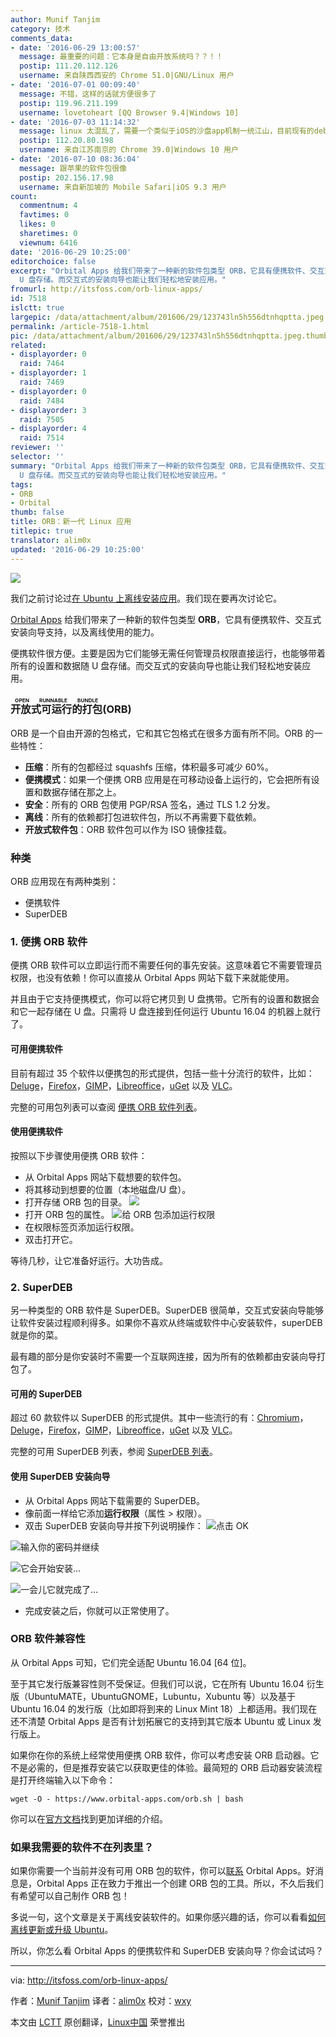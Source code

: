 ```yaml
---
author: Munif Tanjim
category: 技术
comments_data:
- date: '2016-06-29 13:00:57'
  message: 最重要的问题：它本身是自由开放系统吗？？！！
  postip: 111.20.112.126
  username: 来自陕西西安的 Chrome 51.0|GNU/Linux 用户
- date: '2016-07-01 00:09:40'
  message: 不错，这样的话就方便很多了
  postip: 119.96.211.199
  username: lovetoheart [QQ Browser 9.4|Windows 10]
- date: '2016-07-03 11:14:32'
  message: linux 太混乱了，需要一个类似于iOS的沙盘app机制一统江山，目前现有的deb、rpm、Snappy 都不能一家独大。用户选择很是头疼。
  postip: 112.20.80.198
  username: 来自江苏南京的 Chrome 39.0|Windows 10 用户
- date: '2016-07-10 08:36:04'
  message: 跟苹果的软件包很像
  postip: 202.156.17.98
  username: 来自新加坡的 Mobile Safari|iOS 9.3 用户
count:
  commentnum: 4
  favtimes: 0
  likes: 0
  sharetimes: 0
  viewnum: 6416
date: '2016-06-29 10:25:00'
editorchoice: false
excerpt: "Orbital Apps 给我们带来了一种新的软件包类型 ORB，它具有便携软件、交互式安装向导支持，以及离线使用的能力。\r\n便携软件很方便。主要是因为它们能够无需任何管理员权限直接运行，也能够带着所有的设置和数据随
  U 盘存储。而交互式的安装向导也能让我们轻松地安装应用。"
fromurl: http://itsfoss.com/orb-linux-apps/
id: 7518
islctt: true
largepic: /data/attachment/album/201606/29/123743ln5h556dtnhqptta.jpeg
permalink: /article-7518-1.html
pic: /data/attachment/album/201606/29/123743ln5h556dtnhqptta.jpeg.thumb.jpg
related:
- displayorder: 0
  raid: 7464
- displayorder: 1
  raid: 7469
- displayorder: 0
  raid: 7484
- displayorder: 3
  raid: 7505
- displayorder: 4
  raid: 7514
reviewer: ''
selector: ''
summary: "Orbital Apps 给我们带来了一种新的软件包类型 ORB，它具有便携软件、交互式安装向导支持，以及离线使用的能力。\r\n便携软件很方便。主要是因为它们能够无需任何管理员权限直接运行，也能够带着所有的设置和数据随
  U 盘存储。而交互式的安装向导也能让我们轻松地安装应用。"
tags:
- ORB
- Orbital
thumb: false
title: ORB：新一代 Linux 应用
titlepic: true
translator: alim0x
updated: '2016-06-29 10:25:00'
---
```


![](/data/attachment/album/201606/29/123743ln5h556dtnhqptta.jpeg)


我们之前讨论过[在 Ubuntu 上离线安装应用](http://itsfoss.com/cube-lets-install-linux-applications-offline/)。我们现在要再次讨论它。


[Orbital Apps](https://www.orbital-apps.com/) 给我们带来了一种新的软件包类型 **ORB**，它具有便携软件、交互式安装向导支持，以及离线使用的能力。


便携软件很方便。主要是因为它们能够无需任何管理员权限直接运行，也能够带着所有的设置和数据随 U 盘存储。而交互式的安装向导也能让我们轻松地安装应用。


### <ruby> 开放式可运行的打包 <rp>  （ </rp> <rt>  OPEN RUNNABLE BUNDLE </rt> <rp>  ） </rp></ruby> (ORB)


ORB 是一个自由开源的包格式，它和其它包格式在很多方面有所不同。ORB 的一些特性：


* **压缩**：所有的包都经过 squashfs 压缩，体积最多可减少 60%。
* **便携模式**：如果一个便携 ORB 应用是在可移动设备上运行的，它会把所有设置和数据存储在那之上。
* **安全**：所有的 ORB 包使用 PGP/RSA 签名，通过 TLS 1.2 分发。
* **离线**：所有的依赖都打包进软件包，所以不再需要下载依赖。
* **开放式软件包**：ORB 软件包可以作为 ISO 镜像挂载。


### 种类


ORB 应用现在有两种类别：


* 便携软件
* SuperDEB


### 1. 便携 ORB 软件


便携 ORB 软件可以立即运行而不需要任何的事先安装。这意味着它不需要管理员权限，也没有依赖！你可以直接从 Orbital Apps 网站下载下来就能使用。


并且由于它支持便携模式，你可以将它拷贝到 U 盘携带。它所有的设置和数据会和它一起存储在 U 盘。只需将 U 盘连接到任何运行 Ubuntu 16.04 的机器上就行了。


#### 可用便携软件


目前有超过 35 个软件以便携包的形式提供，包括一些十分流行的软件，比如：[Deluge](https://www.orbital-apps.com/download/portable_apps_linux/deluge)，[Firefox](https://www.orbital-apps.com/download/portable_apps_linux/firefox)，[GIMP](https://www.orbital-apps.com/download/portable_apps_linux/gimp)，[Libreoffice](https://www.orbital-apps.com/download/portable_apps_linux/libreoffice)，[uGet](https://www.orbital-apps.com/download/portable_apps_linux/uget) 以及 [VLC](https://www.orbital-apps.com/download/portable_apps_linux/vlc)。


完整的可用包列表可以查阅 [便携 ORB 软件列表](https://www.orbital-apps.com/download/portable_apps_linux/)。


#### 使用便携软件


按照以下步骤使用便携 ORB 软件：


* 从 Orbital Apps 网站下载想要的软件包。
* 将其移动到想要的位置（本地磁盘/U 盘）。
* 打开存储 ORB 包的目录。
![](/data/attachment/album/201606/29/123845u8m55xm7ttdgz5z5.jpg)
* 打开 ORB 包的属性。
![给 ORB 包添加运行权限](/data/attachment/album/201606/29/124001cdiq004k5keglgld.jpg)
* 在权限标签页添加运行权限。
* 双击打开它。


等待几秒，让它准备好运行。大功告成。


### 2. SuperDEB


另一种类型的 ORB 软件是 SuperDEB。SuperDEB 很简单，交互式安装向导能够让软件安装过程顺利得多。如果你不喜欢从终端或软件中心安装软件，superDEB 就是你的菜。


最有趣的部分是你安装时不需要一个互联网连接，因为所有的依赖都由安装向导打包了。


#### 可用的 SuperDEB


超过 60 款软件以 SuperDEB 的形式提供。其中一些流行的有：[Chromium](https://www.orbital-apps.com/download/superdeb_installers/ubuntu_16.04_64bits/chromium/)，[Deluge](https://www.orbital-apps.com/download/portable_apps_linux/deluge)，[Firefox](https://www.orbital-apps.com/download/portable_apps_linux/firefox)，[GIMP](https://www.orbital-apps.com/download/portable_apps_linux/gimp)，[Libreoffice](https://www.orbital-apps.com/download/portable_apps_linux/libreoffice)，[uGet](https://www.orbital-apps.com/download/portable_apps_linux/uget) 以及 [VLC](https://www.orbital-apps.com/download/portable_apps_linux/vlc)。


完整的可用 SuperDEB 列表，参阅 [SuperDEB 列表](https://www.orbital-apps.com/superdebs/ubuntu_16.04_64bits/)。


#### 使用 SuperDEB 安装向导


* 从 Orbital Apps 网站下载需要的 SuperDEB。
* 像前面一样给它添加**运行权限**（属性 > 权限）。
* 双击 SuperDEB 安装向导并按下列说明操作：
![点击 OK](/data/attachment/album/201606/29/124028uet07lz4esv7friy.png)


![输入你的密码并继续](/data/attachment/album/201606/29/124054r313rkk8f2g12f75.png)


![它会开始安装…](/data/attachment/album/201606/29/124120vy55gpy916bz06lp.png)


![一会儿它就完成了…](/data/attachment/album/201606/29/124144g5ycuq7p5aa47y9a.png)
* 完成安装之后，你就可以正常使用了。


### ORB 软件兼容性


从 Orbital Apps 可知，它们完全适配 Ubuntu 16.04 [64 位]。


至于其它发行版兼容性则不受保证。但我们可以说，它在所有 Ubuntu 16.04 衍生版（UbuntuMATE，UbuntuGNOME，Lubuntu，Xubuntu 等）以及基于 Ubuntu 16.04 的发行版（比如即将到来的 Linux Mint 18）上都适用。我们现在还不清楚 Orbital Apps 是否有计划拓展它的支持到其它版本 Ubuntu 或 Linux 发行版上。


如果你在你的系统上经常使用便携 ORB 软件，你可以考虑安装 ORB 启动器。它不是必需的，但是推荐安装它以获取更佳的体验。最简短的 ORB 启动器安装流程是打开终端输入以下命令：



```
wget -O - https://www.orbital-apps.com/orb.sh | bash

```

你可以在[官方文档](https://www.orbital-apps.com/documentation)找到更加详细的介绍。


### 如果我需要的软件不在列表里？


如果你需要一个当前并没有可用 ORB 包的软件，你可以[联系](https://www.orbital-apps.com/contact) Orbital Apps。好消息是，Orbital Apps 正在致力于推出一个创建 ORB 包的工具。所以，不久后我们有希望可以自己制作 ORB 包！


多说一句，这个文章是关于离线安装软件的。如果你感兴趣的话，你可以看看[如何离线更新或升级 Ubuntu](http://itsfoss.com/upgrade-or-update-ubuntu-offline-without-internet/)。


所以，你怎么看 Orbital Apps 的便携软件和 SuperDEB 安装向导？你会试试吗？




---


via: <http://itsfoss.com/orb-linux-apps/>


作者：[Munif Tanjim](http://itsfoss.com/author/munif/) 译者：[alim0x](https://github.com/alim0x) 校对：[wxy](https://github.com/wxy)


本文由 [LCTT](https://github.com/LCTT/TranslateProject) 原创翻译，[Linux中国](https://linux.cn/) 荣誉推出